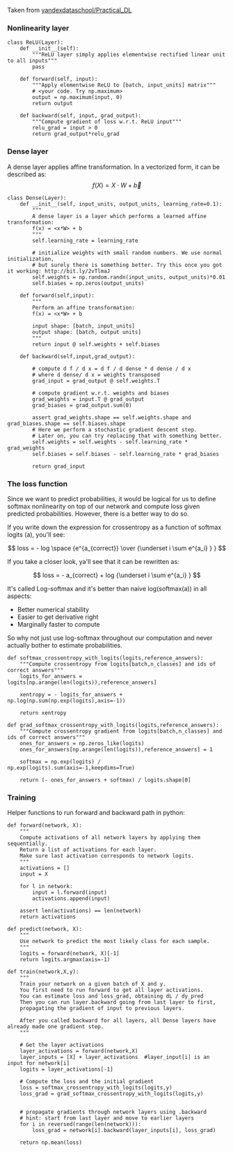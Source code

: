 Taken from [yandexdataschool/Practical_DL](https://github.com/yandexdataschool/Practical_DL/tree/fall21/week01_backprop)

### Nonlinearity layer

```
class ReLU(Layer):
    def __init__(self):
        """ReLU layer simply applies elementwise rectified linear unit to all inputs"""
        pass
    
    def forward(self, input):
        """Apply elementwise ReLU to [batch, input_units] matrix"""
        # <your code. Try np.maximum>
        output = np.maximum(input, 0)
        return output
    
    def backward(self, input, grad_output):
        """Compute gradient of loss w.r.t. ReLU input"""
        relu_grad = input > 0
        return grad_output*relu_grad        
```

### Dense layer

A dense layer applies affine transformation. In a vectorized form, it can be described as:
$$f(X)= X \cdot W + \vec b $$

```
class Dense(Layer):
    def __init__(self, input_units, output_units, learning_rate=0.1):
        """
        A dense layer is a layer which performs a learned affine transformation:
        f(x) = <x*W> + b
        """
        self.learning_rate = learning_rate
        
        # initialize weights with small random numbers. We use normal initialization, 
        # but surely there is something better. Try this once you got it working: http://bit.ly/2vTlmaJ
        self.weights = np.random.randn(input_units, output_units)*0.01
        self.biases = np.zeros(output_units)
		
    def forward(self,input):
        """
        Perform an affine transformation:
        f(x) = <x*W> + b
        
        input shape: [batch, input_units]
        output shape: [batch, output units]
        """
        return input @ self.weights + self.biases
		
    def backward(self,input,grad_output):
        
        # compute d f / d x = d f / d dense * d dense / d x
        # where d dense/ d x = weights transposed
        grad_input = grad_output @ self.weights.T
        
        # compute gradient w.r.t. weights and biases
        grad_weights = input.T @ grad_output
        grad_biases = grad_output.sum(0)
        
        assert grad_weights.shape == self.weights.shape and grad_biases.shape == self.biases.shape
        # Here we perform a stochastic gradient descent step. 
        # Later on, you can try replacing that with something better.
        self.weights = self.weights - self.learning_rate * grad_weights
        self.biases = self.biases - self.learning_rate * grad_biases
        
        return grad_input
```

### The loss function

Since we want to predict probabilities, it would be logical for us to define softmax nonlinearity on top of our network and compute loss given predicted probabilities. However, there is a better way to do so.

If you write down the expression for crossentropy as a function of softmax logits (a), you'll see:

$$ loss = - log \space {e^{a_{correct}} \over {\underset i \sum e^{a_i} } } $$

If you take a closer look, ya'll see that it can be rewritten as:

$$ loss = - a_{correct} + log {\underset i \sum e^{a_i} } $$

It's called Log-softmax and it's better than naive log(softmax(a)) in all aspects:
* Better numerical stability
* Easier to get derivative right
* Marginally faster to compute

So why not just use log-softmax throughout our computation and never actually bother to estimate probabilities.

```
def softmax_crossentropy_with_logits(logits,reference_answers):
    """Compute crossentropy from logits[batch,n_classes] and ids of correct answers"""
    logits_for_answers = logits[np.arange(len(logits)),reference_answers]
    
    xentropy = - logits_for_answers + np.log(np.sum(np.exp(logits),axis=-1))
    
    return xentropy

def grad_softmax_crossentropy_with_logits(logits,reference_answers):
    """Compute crossentropy gradient from logits[batch,n_classes] and ids of correct answers"""
    ones_for_answers = np.zeros_like(logits)
    ones_for_answers[np.arange(len(logits)),reference_answers] = 1
    
    softmax = np.exp(logits) / np.exp(logits).sum(axis=-1,keepdims=True)
    
    return (- ones_for_answers + softmax) / logits.shape[0]
```

### Training
Helper functions to run forward and backward path in python:

```
def forward(network, X):
    """
    Compute activations of all network layers by applying them sequentially.
    Return a list of activations for each layer. 
    Make sure last activation corresponds to network logits.
    """
    activations = []
    input = X

    for l in network:
        input = l.forward(input)
        activations.append(input)
        
    assert len(activations) == len(network)
    return activations

def predict(network, X):
    """
    Use network to predict the most likely class for each sample.
    """
    logits = forward(network, X)[-1]
    return logits.argmax(axis=-1)
```

```
def train(network,X,y):
    """
    Train your network on a given batch of X and y.
    You first need to run forward to get all layer activations.
    You can estimate loss and loss_grad, obtaining dL / dy_pred
    Then you can run layer.backward going from last layer to first, 
    propagating the gradient of input to previous layers.
    
    After you called backward for all layers, all Dense layers have already made one gradient step.
    """
    
    # Get the layer activations
    layer_activations = forward(network,X)
    layer_inputs = [X] + layer_activations  #layer_input[i] is an input for network[i]
    logits = layer_activations[-1]
    
    # Compute the loss and the initial gradient
    loss = softmax_crossentropy_with_logits(logits,y)
    loss_grad = grad_softmax_crossentropy_with_logits(logits,y)
    
    
    # propagate gradients through network layers using .backward
    # hint: start from last layer and move to earlier layers
    for i in reversed(range(len(network))):
        loss_grad = network[i].backward(layer_inputs[i], loss_grad)
        
    return np.mean(loss)
```

